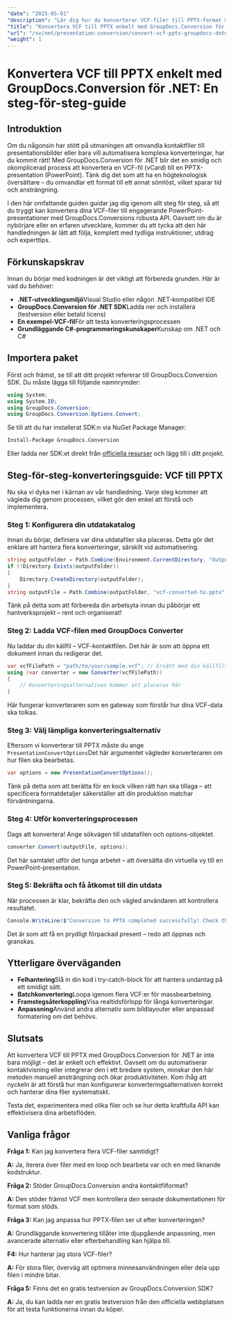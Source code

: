 ```yaml
---
"date": "2025-05-01"
"description": "Lär dig hur du konverterar VCF-filer till PPTX-format med GroupDocs.Conversion för .NET. Den här steg-för-steg-guiden täcker installation, konvertering och integration i dina applikationer."
"title": "Konvertera VCF till PPTX enkelt med GroupDocs.Conversion för .NET – en steg-för-steg-guide"
"url": "/sv/net/presentation-conversion/convert-vcf-pptx-groupdocs-dotnet/"
"weight": 1
---
```


# Konvertera VCF till PPTX enkelt med GroupDocs.Conversion för .NET: En steg-för-steg-guide

## Introduktion

Om du någonsin har stött på utmaningen att omvandla kontaktfiler till presentationsbilder eller bara vill automatisera komplexa konverteringar, har du kommit rätt! Med GroupDocs.Conversion för .NET blir det en smidig och okomplicerad process att konvertera en VCF-fil (vCard) till en PPTX-presentation (PowerPoint). Tänk dig det som att ha en högteknologisk översättare – du omvandlar ett format till ett annat sömlöst, vilket sparar tid och ansträngning. 

I den här omfattande guiden guidar jag dig igenom allt steg för steg, så att du tryggt kan konvertera dina VCF-filer till engagerande PowerPoint-presentationer med GroupDocs.Conversions robusta API. Oavsett om du är nybörjare eller en erfaren utvecklare, kommer du att tycka att den här handledningen är lätt att följa, komplett med tydliga instruktioner, utdrag och experttips.


## Förkunskapskrav

Innan du börjar med kodningen är det viktigt att förbereda grunden. Här är vad du behöver:

- **.NET-utvecklingsmiljö**Visual Studio eller någon .NET-kompatibel IDE
- **GroupDocs.Conversion för .NET SDK**Ladda ner och installera (testversion eller betald licens)
- **En exempel-VCF-fil**För att testa konverteringsprocessen
- **Grundläggande C#-programmeringskunskaper**Kunskap om .NET och C#


## Importera paket

Först och främst, se till att ditt projekt refererar till GroupDocs.Conversion SDK. Du måste lägga till följande namnrymder:

```csharp
using System;
using System.IO;
using GroupDocs.Conversion;
using GroupDocs.Conversion.Options.Convert;
```

Se till att du har installerat SDK:n via NuGet Package Manager:

```bash
Install-Package GroupDocs.Conversion
```

Eller ladda ner SDK:et direkt från [officiella resurser](https://releases.groupdocs.com/conversion/net/) och lägg till i ditt projekt.


## Steg-för-steg-konverteringsguide: VCF till PPTX

Nu ska vi dyka ner i kärnan av vår handledning. Varje steg kommer att vägleda dig genom processen, vilket gör den enkel att förstå och implementera.


### Steg 1: Konfigurera din utdatakatalog

Innan du börjar, definiera var dina utdatafiler ska placeras. Detta gör det enklare att hantera flera konverteringar, särskilt vid automatisering.

```csharp
string outputFolder = Path.Combine(Environment.CurrentDirectory, "Output");
if (!Directory.Exists(outputFolder))
{
    Directory.CreateDirectory(outputFolder);
}
string outputFile = Path.Combine(outputFolder, "vcf-converted-to.pptx");
```

Tänk på detta som att förbereda din arbetsyta innan du påbörjar ett hantverksprojekt – rent och organiserat!


### Steg 2: Ladda VCF-filen med GroupDocs Converter

Nu laddar du din källfil – VCF-kontaktfilen. Det här är som att öppna ett dokument innan du redigerar det.

```csharp
var vcfFilePath = "path/to/your/sample.vcf"; // Ersätt med din källfils sökväg
using (var converter = new Converter(vcfFilePath))
{
    // Konverteringsalternativen kommer att placeras här
}
```

Här fungerar konverteraren som en gateway som förstår hur dina VCF-data ska tolkas.


### Steg 3: Välj lämpliga konverteringsalternativ

Eftersom vi konverterar till PPTX måste du ange `PresentationConvertOptions`Det här argumentet vägleder konverteraren om hur filen ska bearbetas.

```csharp
var options = new PresentationConvertOptions();
```

Tänk på detta som att berätta för en kock vilken rätt han ska tillaga – att specificera formatdetaljer säkerställer att din produktion matchar förväntningarna.


### Steg 4: Utför konverteringsprocessen

Dags att konvertera! Ange sökvägen till utdatafilen och options-objektet.

```csharp
converter.Convert(outputFile, options);
```

Det här samtalet utför det tunga arbetet – att översätta din virtuella vy till en PowerPoint-presentation.


### Steg 5: Bekräfta och få åtkomst till din utdata

När processen är klar, bekräfta den och vägled användaren att kontrollera resultatet.

```csharp
Console.WriteLine($"Conversion to PPTX completed successfully! Check the output at {outputFolder}");
```

Det är som att få en prydligt förpackad present – redo att öppnas och granskas.


## Ytterligare överväganden

- **Felhantering**Slå in din kod i try-catch-block för att hantera undantag på ett smidigt sätt.
- **Batchkonvertering**Loopa igenom flera VCF:er för massbearbetning.
- **Framstegsåterkoppling**Visa realtidsförlopp för långa konverteringar.
- **Anpassning**Använd andra alternativ som bildlayouter eller anpassad formatering om det behövs.


## Slutsats

Att konvertera VCF till PPTX med GroupDocs.Conversion för .NET är inte bara möjligt – det är enkelt och effektivt. Oavsett om du automatiserar kontaktvisning eller integrerar den i ett bredare system, minskar den här metoden manuell ansträngning och ökar produktiviteten. Kom ihåg att nyckeln är att förstå hur man konfigurerar konverteringsalternativen korrekt och hanterar dina filer systematiskt.

Testa det, experimentera med olika filer och se hur detta kraftfulla API kan effektivisera dina arbetsflöden.


## Vanliga frågor

**Fråga 1:** Kan jag konvertera flera VCF-filer samtidigt?  

**A:** Ja, iterera över filer med en loop och bearbeta var och en med liknande kodstruktur.

**Fråga 2:** Stöder GroupDocs.Conversion andra kontaktfilformat?  

**A:** Den stöder främst VCF men kontrollera den senaste dokumentationen för format som stöds.

**Fråga 3:** Kan jag anpassa hur PPTX-filen ser ut efter konverteringen?  

**A:** Grundläggande konvertering tillåter inte djupgående anpassning, men avancerade alternativ eller efterbehandling kan hjälpa till.

**F4:** Hur hanterar jag stora VCF-filer?  

**A:** För stora filer, överväg att optimera minnesanvändningen eller dela upp filen i mindre bitar.

**Fråga 5:** Finns det en gratis testversion av GroupDocs.Conversion SDK?  

**A:** Ja, du kan ladda ner en gratis testversion från den officiella webbplatsen för att testa funktionerna innan du köper.